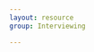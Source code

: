 ```yaml
---
layout: resource
group: Interviewing

---
```

<!-- General resources go here -->

<!-- ### Core -->

<!-- ### Intermediate -->

<!-- ### Advanced -->

<!-- ### Jedi -->
